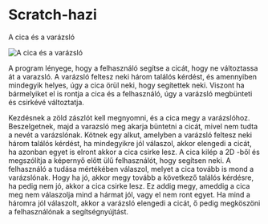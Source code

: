 # Scratch-hazi

A cica és a varázsló

![A cica és a varázsló](https://user-images.githubusercontent.com/79757681/109432049-b0891400-7a09-11eb-8f7a-cdae1460bc64.png)

A program lényege, hogy a felhasználó segítse a cicát, hogy ne változtassa át a varazsló. A varázsló feltesz neki három találós kérdést, és amennyiben mindegyik helyes, úgy a cica örül neki, hogy segítettek neki. Viszont ha bármelyiket el is rontja a cica és a felhasználó, úgy a varázsló megbünteti és csirkévé változtatja.

Kezdésnek a zöld zászlót kell megnyomni, és a cica megy a varázslóhoz. Beszelgetnek, majd a varazsló meg akarja büntetni a cicát, mivel nem tudta a nevét a varázslónak. Kötnek egy alkut, amelyben a varázsló feltesz neki három találós kérdést, ha mindegyikre jól válaszol, akkor elengedi a cicát, ha azonban egyet is elront akkor a cica csirke lesz. A cica kilép a 2D -ből és megszólítja a képernyő előtt ülű felhasználót, hogy segítsen neki. A felhasználó a tudása mértékében válaszol, melyet a cica tovább is mond a varázslónak. Hogy ha jó, akkor megy tovább a következő találós kérdésre, ha pedig nem jó, akkor a cica csirke lesz. Ez addig megy, ameddig a cica meg nem válaszolja mind a hármat jól, vagy el nem ront egyet. Ha mind a háromra jól válaszolt, akkor a varázsló elengedi a cicát, ő pedig megköszöni a felhasználónak a segítségnyújtást. 
